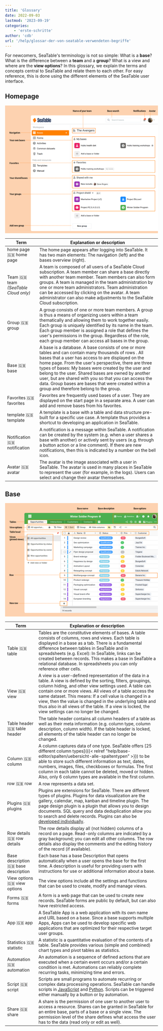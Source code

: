 ```yaml
---
title: 'Glossary'
date: 2022-09-03
lastmod: '2023-09-19'
categories:
    - 'erste-schritte'
author: 'cdb'
url: '/help/glossar-der-von-seatable-verwendeten-begriffe'
---
```


For newcomers, SeaTable's terminology is not so simple: What is a **base**? What is the difference between a **team** and a **group**? What is a view and where are the **view options**? In this glossary, we explain the terms and concepts central to SeaTable and relate them to each other. For easy reference, this is done using the different elements of the SeaTable user interface.

## Homepage

![Elements of the SeaTable home page](images/elements_seatable_homepage.png)

| Term                                 | Explanation or description                                                                                                                                                                                                                                                                                                                                                                                                                                                                 |
| ------------------------------------ | ------------------------------------------------------------------------------------------------------------------------------------------------------------------------------------------------------------------------------------------------------------------------------------------------------------------------------------------------------------------------------------------------------------------------------------------------------------------------------------------ |
| home page 🇬🇧 home page               | The home page appears after logging into SeaTable. It has two main elements: The navigation (left) and the bases overview (right).                                                                                                                                                                                                                                                                                                                                                         |
| Team 🇬🇧 team _(SeaTable Cloud only)_ | A team is composed of all users of a SeaTable Cloud subscription. A team member can share a base directly with another team member. Team members can also form groups. A team is managed in the team administration by one or more team administrators. Team administration can be accessed by clicking on the avatar. A team administrator can also make adjustments to the SeaTable Cloud subscription.                                                                                  |
| Group 🇬🇧 group                       | A group consists of one or more team members. A group is thus a means of organizing users within a team thematically and allowing them to work together easily. Each group is uniquely identified by its name in the team. Each group member is assigned a role that defines the user's permissions in the group. Regardless of the role, each group member can access all bases in the group.                                                                                             |
| Base 🇬🇧 base                         | A base is a database. A base consists of one or more tables and can contain many thousands of rows . All bases that a user has access to are displayed on the home page. From the user's perspective, there are three types of bases: My bases were created by the user and belong to the user. Shared bases are owned by another user, but are shared with you so that you can access the data. Group bases are bases that were created within a group and therefore belong to the group. |
| Favorites 🇬🇧 favorites               | Favorites are frequently used bases of a user. They are displayed on the start page in a separate area. A user can add and remove bases from his favorites.                                                                                                                                                                                                                                                                                                                                |
| template 🇬🇧 template                 | A template is a base with a table and data structure pre-built for a specific use case. A template thus provides a shortcut to developing an application in SeaTable.                                                                                                                                                                                                                                                                                                                      |
| Notification 🇬🇧 notification         | A notification is a message within SeaTable. A notification can be created by the system (e.g. when a user shares a base with another) or actively sent by users (e.g. through a button action or a line comment). If there are new notifications, then this is indicated by a number on the bell icon.                                                                                                                                                                                    |
| Avatar 🇬🇧 avatar                     | The avatar is the image associated with a user in SeaTable. The avatar is used in many places in SeaTable to represent the user (for example, in the logs). Users can select and change their avatar themselves.                                                                                                                                                                                                                                                                           |

## Base

![Elements of the SeaTable base](images/elements_seatable_base.png)

| Term                                 | Explanation or description                                                                                                                                                                                                                                                                                                                                                                                                                                            |
| ------------------------------------ | --------------------------------------------------------------------------------------------------------------------------------------------------------------------------------------------------------------------------------------------------------------------------------------------------------------------------------------------------------------------------------------------------------------------------------------------------------------------- |
| Table 🇬🇧 table                       | Tables are the constitutive elements of bases. A table consists of columns, rows and views. Each table is displayed in a base as a tab. There is a fundamental difference between tables in SeaTable and in spreadsheets (e.g. Excel): In SeaTable, links can be created between records. This makes a base in SeaTable a relational database. In spreadsheets you can only reference other cells.                                                                    |
| View 🇬🇧 view                         | A view is a user-defined representation of the data in a table. A view is defined by the sorting, filters, groupings, column hiding, and other view settings used. A table can contain one or more views. All views of a table access the same dataset. This means: If a cell value is changed in a view, then the value is changed in the underlying table and thus also in all views of the table. If a view is locked, the view settings can no longer be changed. |
| Table header 🇬🇧 table header         | The table header contains all column headers of a table as well as their meta information (e.g. column type, column description, column width). If the table header is locked, all elements of the table header can no longer be changed.                                                                                                                                                                                                                             |
| Column 🇬🇧 column                     | A column captures data of one type. SeaTable offers [25 different column types]({{< relref "help/base-editor/spalten/uebersicht-alle-spaltentypen" >}}) to be able to store such different information as text, dates, numbers, images, files, checkboxes or formulas. The first column in each table cannot be deleted, moved or hidden. Also, only 6 column types are available in the first column.                                                                |
| row 🇬🇧 row                           | A row represents a data set.                                                                                                                                                                                                                                                                                                                                                                                                                                          |
| Plugins 🇬🇧 plugins                   | Plugins are extensions for SeaTable. There are different types of plugins. Plugins for data visualization are the gallery, calendar, map, kanban and timeline plugin. The page design plugin is a plugin that allows you to design documents. SQL query and data deduplication allow you to search and delete records. Plugins can also be [developed individually](https://developer.seatable.io/plugins/).                                                          |
| Row details 🇬🇧 row details           | The row details display all (not hidden) columns of a record on a page. Read-only columns are indicated by a gray background; you can edit all other columns. The row details also display the comments and the editing history of the record (if available).                                                                                                                                                                                                         |
| Base description 🇬🇧 base description | Each base has a base Description that opens automatically when a user opens the base for the first time. A description is useful for providing users with instructions for use or additional information about a base.                                                                                                                                                                                                                                                |
| View options 🇬🇧 view options         | The view options include all the settings and functions that can be used to create, modify and manage views.                                                                                                                                                                                                                                                                                                                                                          |
| Forms 🇬🇧 forms                       | A form is a web page that can be used to create new records. SeaTable forms are public by default, but can also have restricted access.                                                                                                                                                                                                                                                                                                                               |
| App 🇬🇧 app                           | A SeaTable App is a web application with its own name and URL based on a base. Since a base supports multiple Apps, Apps can be used to develop specific web applications that are optimized for their respective target user groups.                                                                                                                                                                                                                                 |
| Statistics 🇬🇧 statistic              | A statistic is a quantitative evaluation of the contents of a table. SeaTable provides various (simple and combined) chart types and pivot tables as statistics.                                                                                                                                                                                                                                                                                                      |
| Automation 🇬🇧 automation             | An automation is a sequence of defined actions that are executed when a certain event occurs and/or a certain condition is met. Automations can reliably complete recurring tasks, minimizing time and errors.                                                                                                                                                                                                                                                        |
| Script 🇬🇧 script                     | Scripts are small programs to automate recurring or complex data processing operations. SeaTable can handle scripts in [JavaScript](https://developer.seatable.io/scripts/python/basic_structure_python/) and [Python](https://developer.seatable.io/scripts/python/basic_structure_python/). Scripts can be triggered either manually by a button or by automation.                                                                                                  |
| Share 🇬🇧 share                       | A share is the permission of one user to another user to access a resource. Shares can be granted in SeaTable for an entire base, parts of a base or a single view. The permission level of the share defines what access the user has to the data (read only or edit as well).                                                                                                                                                                                       |
